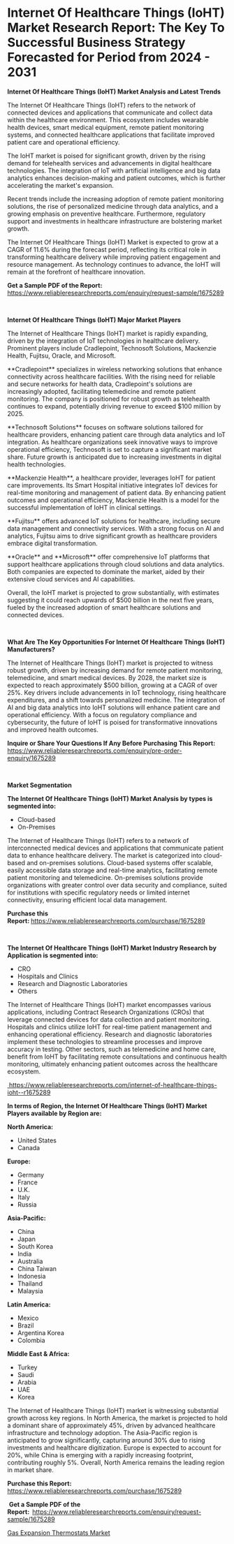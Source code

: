 <p><h1>Internet Of Healthcare Things (IoHT) Market Research Report: The Key To Successful Business Strategy Forecasted for Period from 2024 - 2031</h1></p><p><strong>Internet Of Healthcare Things (IoHT) Market Analysis and Latest Trends</strong></p>
<p><p>The Internet Of Healthcare Things (IoHT) refers to the network of connected devices and applications that communicate and collect data within the healthcare environment. This ecosystem includes wearable health devices, smart medical equipment, remote patient monitoring systems, and connected healthcare applications that facilitate improved patient care and operational efficiency. </p><p>The IoHT market is poised for significant growth, driven by the rising demand for telehealth services and advancements in digital healthcare technologies. The integration of IoT with artificial intelligence and big data analytics enhances decision-making and patient outcomes, which is further accelerating the market's expansion. </p><p>Recent trends include the increasing adoption of remote patient monitoring solutions, the rise of personalized medicine through data analytics, and a growing emphasis on preventive healthcare. Furthermore, regulatory support and investments in healthcare infrastructure are bolstering market growth. </p><p>The Internet Of Healthcare Things (IoHT) Market is expected to grow at a CAGR of 11.6% during the forecast period, reflecting its critical role in transforming healthcare delivery while improving patient engagement and resource management. As technology continues to advance, the IoHT will remain at the forefront of healthcare innovation.</p></p>
<p><strong>Get a Sample PDF of the Report:&nbsp;</strong> <a href="https://www.reliableresearchreports.com/enquiry/request-sample/1675289?utm_campaign=48&utm_medium=2&utm_source=Github&utm_content=ia&utm_term=28122024&utm_id=internet-of-healthcare-things-ioht">https://www.reliableresearchreports.com/enquiry/request-sample/1675289</a></p>
<p>&nbsp;</p>
<p><strong>Internet Of Healthcare Things (IoHT) Major Market Players</strong></p>
<p><p>The Internet of Healthcare Things (IoHT) market is rapidly expanding, driven by the integration of IoT technologies in healthcare delivery. Prominent players include Cradlepoint, Technosoft Solutions, Mackenzie Health, Fujitsu, Oracle, and Microsoft.</p><p>**Cradlepoint** specializes in wireless networking solutions that enhance connectivity across healthcare facilities. With the rising need for reliable and secure networks for health data, Cradlepoint's solutions are increasingly adopted, facilitating telemedicine and remote patient monitoring. The company is positioned for robust growth as telehealth continues to expand, potentially driving revenue to exceed $100 million by 2025.</p><p>**Technosoft Solutions** focuses on software solutions tailored for healthcare providers, enhancing patient care through data analytics and IoT integration. As healthcare organizations seek innovative ways to improve operational efficiency, Technosoft is set to capture a significant market share. Future growth is anticipated due to increasing investments in digital health technologies.</p><p>**Mackenzie Health**, a healthcare provider, leverages IoHT for patient care improvements. Its Smart Hospital initiative integrates IoT devices for real-time monitoring and management of patient data. By enhancing patient outcomes and operational efficiency, Mackenzie Health is a model for the successful implementation of IoHT in clinical settings.</p><p>**Fujitsu** offers advanced IoT solutions for healthcare, including secure data management and connectivity services. With a strong focus on AI and analytics, Fujitsu aims to drive significant growth as healthcare providers embrace digital transformation. </p><p>**Oracle** and **Microsoft** offer comprehensive IoT platforms that support healthcare applications through cloud solutions and data analytics. Both companies are expected to dominate the market, aided by their extensive cloud services and AI capabilities.</p><p>Overall, the IoHT market is projected to grow substantially, with estimates suggesting it could reach upwards of $500 billion in the next five years, fueled by the increased adoption of smart healthcare solutions and connected devices.</p></p>
<p>&nbsp;</p>
<p><strong>What Are The Key Opportunities For Internet Of Healthcare Things (IoHT) Manufacturers?</strong></p>
<p><p>The Internet of Healthcare Things (IoHT) market is projected to witness robust growth, driven by increasing demand for remote patient monitoring, telemedicine, and smart medical devices. By 2028, the market size is expected to reach approximately $500 billion, growing at a CAGR of over 25%. Key drivers include advancements in IoT technology, rising healthcare expenditures, and a shift towards personalized medicine. The integration of AI and big data analytics into IoHT solutions will enhance patient care and operational efficiency. With a focus on regulatory compliance and cybersecurity, the future of IoHT is poised for transformative innovations and improved health outcomes.</p></p>
<p><strong>Inquire or Share Your Questions If Any Before Purchasing This Report:</strong> <a href="https://www.reliableresearchreports.com/enquiry/pre-order-enquiry/1675289?utm_campaign=48&utm_medium=2&utm_source=Github&utm_content=ia&utm_term=28122024&utm_id=internet-of-healthcare-things-ioht">https://www.reliableresearchreports.com/enquiry/pre-order-enquiry/1675289</a></p>
<p>&nbsp;</p>
<p><strong>Market Segmentation</strong></p>
<p><strong>The Internet Of Healthcare Things (IoHT) Market Analysis by types is segmented into:</strong></p>
<p><ul><li>Cloud-based</li><li>On-Premises</li></ul></p>
<p><p>The Internet of Healthcare Things (IoHT) refers to a network of interconnected medical devices and applications that communicate patient data to enhance healthcare delivery. The market is categorized into cloud-based and on-premises solutions. Cloud-based systems offer scalable, easily accessible data storage and real-time analytics, facilitating remote patient monitoring and telemedicine. On-premises solutions provide organizations with greater control over data security and compliance, suited for institutions with specific regulatory needs or limited internet connectivity, ensuring efficient local data management.</p></p>
<p><strong>Purchase this Report:&nbsp;</strong><a href="https://www.reliableresearchreports.com/purchase/1675289?utm_campaign=48&utm_medium=2&utm_source=Github&utm_content=ia&utm_term=28122024&utm_id=internet-of-healthcare-things-ioht">https://www.reliableresearchreports.com/purchase/1675289</a></p>
<p>&nbsp;</p>
<p><strong>The Internet Of Healthcare Things (IoHT) Market Industry Research by Application is segmented into:</strong></p>
<p><ul><li>CRO</li><li>Hospitals and Clinics</li><li>Research and Diagnostic Laboratories</li><li>Others</li></ul></p>
<p><p>The Internet of Healthcare Things (IoHT) market encompasses various applications, including Contract Research Organizations (CROs) that leverage connected devices for data collection and patient monitoring. Hospitals and clinics utilize IoHT for real-time patient management and enhancing operational efficiency. Research and diagnostic laboratories implement these technologies to streamline processes and improve accuracy in testing. Other sectors, such as telemedicine and home care, benefit from IoHT by facilitating remote consultations and continuous health monitoring, ultimately enhancing patient outcomes across the healthcare ecosystem.</p></p>
<p><a href="https://www.reliableresearchreports.com/internet-of-healthcare-things-ioht--r1675289?utm_campaign=48&utm_medium=2&utm_source=Github&utm_content=ia&utm_term=28122024&utm_id=internet-of-healthcare-things-ioht">&nbsp;https://www.reliableresearchreports.com/internet-of-healthcare-things-ioht--r1675289</a></p>
<p><strong>In terms of Region, the Internet Of Healthcare Things (IoHT) Market Players available by Region are:</strong></p>
<p>
    <p> <strong> North America: </strong>
        <ul>
            <li>United States</li>
            <li>Canada</li>
        </ul>
        </p> 
    <p> <strong> Europe: </strong>
        <ul>
            <li>Germany</li>
            <li>France</li>
            <li>U.K.</li>
            <li>Italy</li>
            <li>Russia</li>
        </ul>
        </p> 
    <p> <strong> Asia-Pacific: </strong>
        <ul>
            <li>China</li>
            <li>Japan</li>
            <li>South Korea</li>
            <li>India</li>
            <li>Australia</li>
            <li>China Taiwan</li>
            <li>Indonesia</li>
            <li>Thailand</li>
            <li>Malaysia</li>
        </ul>
        </p> 
    <p> <strong> Latin America: </strong>
        <ul>
            <li>Mexico</li>
            <li>Brazil</li>
            <li>Argentina Korea</li>
            <li>Colombia</li>
        </ul>
        </p> 
    <p> <strong> Middle East & Africa: </strong>
        <ul>
            <li>Turkey</li>
            <li>Saudi</li>
            <li>Arabia</li>
            <li>UAE</li>
            <li>Korea</li>
        </ul>
    </p>
    </p>
<p><p>The Internet of Healthcare Things (IoHT) market is witnessing substantial growth across key regions. In North America, the market is projected to hold a dominant share of approximately 45%, driven by advanced healthcare infrastructure and technology adoption. The Asia-Pacific region is anticipated to grow significantly, capturing around 30% due to rising investments and healthcare digitization. Europe is expected to account for 20%, while China is emerging with a rapidly increasing footprint, contributing roughly 5%. Overall, North America remains the leading region in market share.</p></p>
<p><strong>Purchase this Report: </strong><a href="https://www.reliableresearchreports.com/purchase/1675289?utm_campaign=48&utm_medium=2&utm_source=Github&utm_content=ia&utm_term=28122024&utm_id=internet-of-healthcare-things-ioht">https://www.reliableresearchreports.com/purchase/1675289</a></p>
<p>&nbsp;<strong>Get a Sample PDF of the Report:&nbsp;&nbsp;</strong><a href="https://www.reliableresearchreports.com/enquiry/request-sample/1675289?utm_campaign=48&utm_medium=2&utm_source=Github&utm_content=ia&utm_term=28122024&utm_id=internet-of-healthcare-things-ioht">https://www.reliableresearchreports.com/enquiry/request-sample/1675289</a></p>
<p><strong></strong></p>
<p><p><a href="https://github.com/mathastilley812967/Market-Research-Report-List-1/blob/main/gas-expansion-thermostats-market.md?utm_campaign=48&utm_medium=2&utm_source=Github&utm_content=ia&utm_term=28122024&utm_id=internet-of-healthcare-things-ioht">Gas Expansion Thermostats Market</a></p></p>